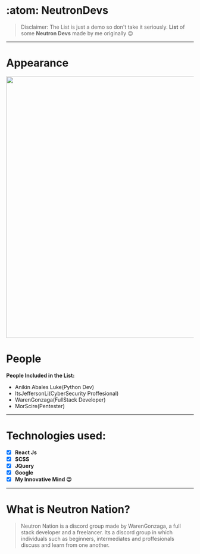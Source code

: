# :atom: NeutronDevs
>Disclaimer: The List is just a demo so don't take it seriously.
**List** of some **Neutron Devs** made by me originally 😉
<hr/>

# Appearance
<img src="https://media.discordapp.net/attachments/802944583100399686/826868343867834368/Screenshot_209.png?width=699&height=393" width=700>

# People
**People Included in the List:**
<ul>
  <li>Anikin Abales Luke(Python Dev)</li>
    <li>ItsJeffersonLi(CyberSecurity Proffesional)</li>
    <li>WarenGonzaga(FullStack Developer)</li>
    <li>MorScire(Pentester)</li>
 </ul>
<hr/>

# Technologies used:
- [x] **React Js**
- [x] **SCSS**
- [x] **JQuery**
- [x] **Google**
- [x] **My Innovative Mind 😉**
<hr/>

# What is Neutron Nation?
>Neutron Nation is a discord group made by WarenGonzaga, a full stack developer and a freelancer.
>Its a discord group in which individuals such as beginners, intermediates and proffesionals discuss and learn from one another.
</hr>
